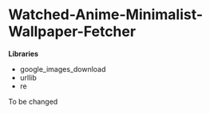 # Watched-Anime-Minimalist-Wallpaper-Fetcher

**Libraries**
 - google_images_download  
 - urllib
 - re

To be changed
